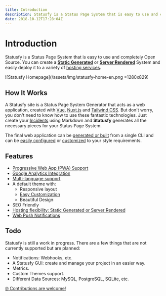 ```yaml
---
title: Introduction
description: Statusfy is a Status Page System that is easy to use and completely Open Source. You can create a Static Generated or Server Rendered System and easily deploy it to several hosting services.
date: 2018-10-12T17:28:04Z
---
```


# Introduction

Statusfy is a Status Page System that is easy to use and completely Open Source. You can create a [**Static Generated**](../guide/architecture.md#static-generated) or [**Server Rendered**](../guide/architecture.md#server-rendered) System and easily deploy it to a variety of [hosting services](../guide/deploy.md#services).

![Statusfy Homepage](/assets/img/statusfy-home-en.png =1280x829)

## How It Works

A Statusfy site is a Status Page System Generator that acts as a web application, created with [Vue](http://vuejs.org/), [Nuxt.js](https://nuxtjs.org/) and [Tailwind CSS](https://tailwindcss.com/). But don't worry, you don't need to know how to use these fantastic technologies. Just create your [Incidents](../guide/incidents.md) using Markdown and **Statusfy** generates all the necessary pieces for your Status Page System.

The final web application can be [generated or built](../guide/deploy.md) from a single CLI and can be [easily configured](../guide/pwa.md) or [customized](../guide/theme-customization.md) to your style requirements. 

## Features

- [Progressive Web App (PWA) Support](../guide/pwa.md)
- [Google Analytics Integration](../config/README.md#ga)
- [Multi-language support](./i18n.md)
- A default theme with:
  - Responsive layout
  - [Easy Customization](../guide/theme-customization.md)
  - Beautiful Design 
- SEO Friendly
- [Hosting flexibility: Static Generated or Server Rendered](../guide/deploy.md)
- [Web Push Notifications](/guide/notifications/#web-push)

## Todo

Statusfy is still a work in progress. There are a few things that are not currently supported but are planned:

- Notifications: Webhooks, etc.
- A Statusfy GUI: create and manage your project in an easier way.
- Metrics.
- Custom Themes support.
- Different Data Sources: MySQL, PostgreSQL, SQLite, etc.

[:nerd_face: Contributions are welcome!](../contributing/README.md)
